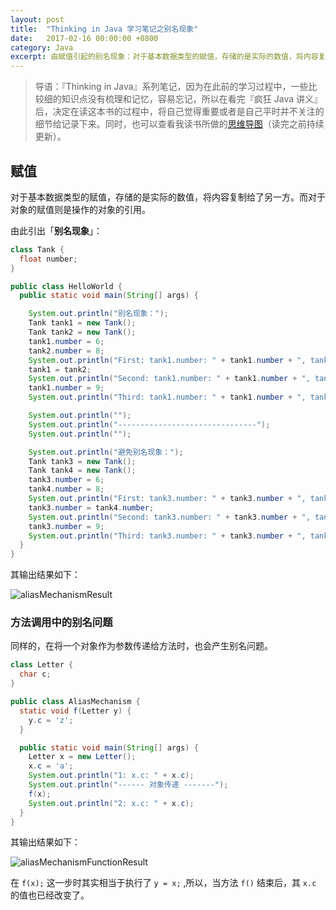 ```yaml
---
layout: post
title:  "Thinking in Java 学习笔记之别名现象"
date:   2017-02-16 00:00:00 +0800
category: Java
excerpt: 由赋值引起的别名现象：对于基本数据类型的赋值，存储的是实际的数值，将内容复制给了另一方。而对于对象的赋值则是操作的对象的引用。
---
```


> 导语：『Thinking in Java』系列笔记，因为在此前的学习过程中，一些比较细的知识点没有梳理和记忆，容易忘记，所以在看完『疯狂 Java 讲义』后，决定在读这本书的过程中，将自己觉得重要或者是自己平时并不关注的细节给记录下来。同时，也可以查看我读书所做的[思维导图](http://naotu.baidu.com/file/c2d3c32533ee65a57ea46aecf4dce3cc?token=974de6a59ff1a15c)（读完之前持续更新）。

## 赋值

对于基本数据类型的赋值，存储的是实际的数值，将内容复制给了另一方。而对于对象的赋值则是操作的对象的引用。

由此引出「**别名现象**」：

``` java
class Tank {
  float number;
}

public class HelloWorld {
  public static void main(String[] args) {

    System.out.println("别名现象：");
    Tank tank1 = new Tank();
    Tank tank2 = new Tank();
    tank1.number = 6;
    tank2.number = 8;
    System.out.println("First: tank1.number: " + tank1.number + ", tank2.number: " + tank2.number);
    tank1 = tank2;
    System.out.println("Second: tank1.number: " + tank1.number + ", tank2.number: " + tank2.number);
    tank1.number = 9;
    System.out.println("Third: tank1.number: " + tank1.number + ", tank2.number: " + tank2.number);

    System.out.println("");
    System.out.println("-------------------------------");
    System.out.println("");

    System.out.println("避免别名现象：");
    Tank tank3 = new Tank();
    Tank tank4 = new Tank();
    tank3.number = 6;
    tank4.number = 8;
    System.out.println("First: tank3.number: " + tank3.number + ", tank4.number: " + tank4.number);
    tank3.number = tank4.number;
    System.out.println("Second: tank3.number: " + tank3.number + ", tank4.number: " + tank4.number);
    tank3.number = 9;
    System.out.println("Third: tank3.number: " + tank3.number + ", tank4.number: " + tank4.number);
  }
}
```

其输出结果如下：

![aliasMechanismResult](https://www.z4a.net/images/2017/08/31/aliasMechanismResult.png)

### 方法调用中的别名问题

同样的，在将一个对象作为参数传递给方法时，也会产生别名问题。

``` java
class Letter {
  char c;
}

public class AliasMechanism {
  static void f(Letter y) {
    y.c = 'z';
  }

  public static void main(String[] args) {
    Letter x = new Letter();
    x.c = 'a';
    System.out.println("1: x.c: " + x.c);
    System.out.println("------ 对象传递 -------");
    f(x);
    System.out.println("2: x.c: " + x.c);
  }
}
```

其输出结果如下：

![aliasMechanismFunctionResult](https://www.z4a.net/images/2017/08/31/aliasMechanismFunctionResult.png)

在 `f(x);` 这一步时其实相当于执行了 `y = x;` ,所以，当方法 `f()` 结束后，其 `x.c` 的值也已经改变了。
